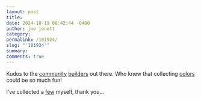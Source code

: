 ```yaml
---
layout: post
title: 
date: 2024-10-19 08:42:44 -0400
author: joe jenett
category: 
permalink: /101924/
slug: "'101924'"
summary: 
comments: true
---
```

Kudos to the <a title="32-Bit Cafe" href="https://discourse.32bit.cafe/">community</a> <a href="https://xandra.cc/">builders</a> out there. Who knew that collecting <a href="https://pantson.xandra.cc/">colors</a> could be so much fun!

I’ve collected a <a href="https://bulltown.joejenett.com/pantson/">few</a> myself, thank you...

<a href="https://brid.gy/publish/mastodon"></a>